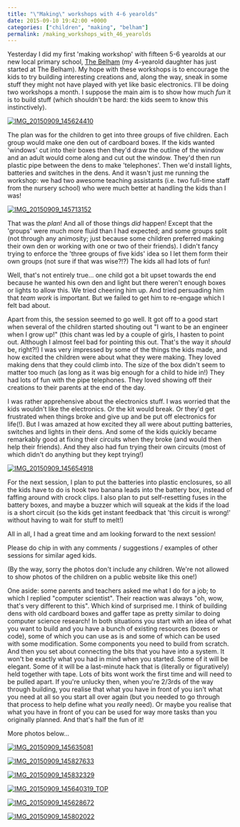 ```yaml
---
title: "\"Making\" workshops with 4-6 yearolds"
date: 2015-09-10 19:42:00 +0000
categories: ["children", "making", "belham"]
permalink: /making_workshops_with_46_yearolds
---
```

Yesterday I did my first 'making workshop' with fifteen 5-6 yearolds at
our new local primary school, [The
Belham](http://www.thebelhamprimaryschool.org.uk) (my 4-yearold daughter
has just started at The Belham). My hope with these workshops is to
encourage the kids to try building interesting creations and, along the
way, sneak in some stuff they might not have played with yet like basic
electronics. I'll be doing two workshops a month. I suppose the main aim
is to show how much *fun* it is to build stuff (which shouldn't be hard:
the kids seem to know this instinctively).

<span class="flickr-wrap" style="width:640px;"><span
class="flickr-image">[![IMG\_20150909\_145624410](https://farm6.staticflickr.com/5767/21275709816_dd45d3b78a_z.jpg "IMG_20150909_145624410")](https://www.flickr.com/photos/37816297@N06/21275709816)</span></span>

The plan was for the children to get into three groups of five children.
Each group would make one den out of cardboard boxes. If the kids wanted
'windows' cut into their boxes then they'd draw the outline of the
window and an adult would come along and cut out the window. They'd then
run plastic pipe between the dens to make 'telephones'. Then we'd
install lights, batteries and switches in the dens. And it wasn't just
me running the workshop: we had two awesome teaching assistants (i.e.
two full-time staff from the nursery school) who were much better at
handling the kids than I was!

<span class="flickr-wrap" style="width:640px;"><span
class="flickr-image">[![IMG\_20150909\_145713152](https://farm1.staticflickr.com/667/21113691910_bb3d2bb2bc_z.jpg "IMG_20150909_145713152")](https://www.flickr.com/photos/37816297@N06/21113691910)</span></span>

<!--break-->

That was the *plan*! And all of those things *did* happen! Except that
the 'groups' were much more fluid than I had expected; and some groups
split (not through any animosity; just because some children preferred
making their own den or working with one or two of their friends). I
didn't fancy trying to enforce the 'three groups of five kids' idea so I
let them form their own groups (not sure if that was wise?!?) The kids
all had lots of fun!

Well, that's not entirely true... one child got a bit upset towards the
end because he wanted his own den and light but there weren't enough
boxes or lights to allow this. We tried cheering him up. And tried
persuading him that *team work* is important. But we failed to get him
to re-engage which I felt bad about.

Apart from this, the session seemed to go well. It got off to a good
start when several of the children started shouting out "I want to be an
engineer when I grow up!" (this chant was led by a couple of girls, I
hasten to point out. Although I almost feel bad for pointing this out.
That's the way it *should* be, right?!) I was very impressed by some of
the things the kids made, and how excited the children were about what
they were making. They loved making dens that they could climb into. The
size of the box didn't seem to matter too much (as long as it was big
enough for a child to hide in!) They had lots of fun with the pipe
telephones. They loved showing off their creations to their parents at
the end of the day.

I was rather apprehensive about the electronics stuff. I was worried
that the kids wouldn't like the electronics. Or the kit would break. Or
they'd get frustrated when things broke and give up and be put off
electronics for life(!). But I was amazed at how excited they all were
about putting batteries, switches and lights in their dens. And some of
the kids quickly became remarkably good at fixing their circuits when
they broke (and would then help their friends). And they also had fun
trying their own circuits (most of which didn't do anything but they
kept trying!)

<span class="flickr-wrap" style="width:640px;"><span
class="flickr-image">[![IMG\_20150909\_145654918](https://farm1.staticflickr.com/600/21301802705_021f776ff2_z.jpg "IMG_20150909_145654918")](https://www.flickr.com/photos/37816297@N06/21301802705)</span></span>

For the next session, I plan to put the batteries into plastic
enclosures, so all the kids have to do is hook two banana leads into the
battery box, instead of faffing around with crock clips. I also plan to
put self-resetting fuses in the battery boxes, and maybe a buzzer which
will squeak at the kids if the load is a short circuit (so the kids get
instant feedback that 'this circuit is wrong!' without having to wait
for stuff to melt!)

All in all, I had a great time and am looking forward to the next
session!

Please do chip in with any comments / suggestions / examples of other
sessions for similar aged kids.

(By the way, sorry the photos don't include any children. We're not
allowed to show photos of the children on a public website like this
one!)

One aside: some parents and teachers asked me what I do for a job; to
which I replied "computer scientist". Their reaction was always "oh,
wow, that's very different to this". Which kind of surprised me. I think
of building dens with old cardboard boxes and gaffer tape as pretty
similar to doing computer science research! In both situations you start
with an idea of what you want to build and you have a bunch of existing
resources (boxes or code), some of which you can use as is and some of
which can be used with some modification. Some components you need to
build from scratch. And then you set about connecting the bits that you
have into a system. It won't be exactly what you had in mind when you
started. Some of it will be elegant. Some of it will be a last-minute
hack that is (literally or figuratively) held together with tape. Lots
of bits wont work the first time and will need to be pulled apart. If
you're unlucky then, when you're 2/3rds of the way through building, you
realise that what you have in front of you isn't what you need at all so
you start all over again (but you needed to go through that process to
help define what you *really* need). Or maybe you realise that what you
have in front of you can be used for way more tasks than you originally
planned. And that's half the fun of it!

More photos below...

<span class="flickr-wrap" style="width:640px;"><span
class="flickr-image">[![IMG\_20150909\_145635081](https://farm6.staticflickr.com/5679/21310090531_41bfc5e6eb_z.jpg "IMG_20150909_145635081")](https://www.flickr.com/photos/37816297@N06/21310090531)</span></span>

<span class="flickr-wrap" style="width:640px;"><span
class="flickr-image">[![IMG\_20150909\_145827633](https://farm1.staticflickr.com/756/20680614773_d5f251a48f_z.jpg "IMG_20150909_145827633")](https://www.flickr.com/photos/37816297@N06/20680614773)</span></span>

<span class="flickr-wrap" style="width:640px;"><span
class="flickr-image">[![IMG\_20150909\_145832329](https://farm6.staticflickr.com/5639/21275466486_6dbd588b02_z.jpg "IMG_20150909_145832329")](https://www.flickr.com/photos/37816297@N06/21275466486)</span></span>

<span class="flickr-wrap" style="width:640px;"><span
class="flickr-image">[![IMG\_20150909\_145640319\_TOP](https://farm6.staticflickr.com/5683/21310022571_eba3c3c908_z.jpg "IMG_20150909_145640319_TOP")](https://www.flickr.com/photos/37816297@N06/21310022571)</span></span>

<span class="flickr-wrap" style="width:640px;"><span
class="flickr-image">[![IMG\_20150909\_145628672](https://farm6.staticflickr.com/5830/21310096111_1a91bdb8fe_z.jpg "IMG_20150909_145628672")](https://www.flickr.com/photos/37816297@N06/21310096111)</span></span>

<span class="flickr-wrap" style="width:640px;"><span
class="flickr-image">[![IMG\_20150909\_145802022](https://farm1.staticflickr.com/650/21310288411_751b7d5ced_z.jpg "IMG_20150909_145802022")](https://www.flickr.com/photos/37816297@N06/21310288411)</span></span>

